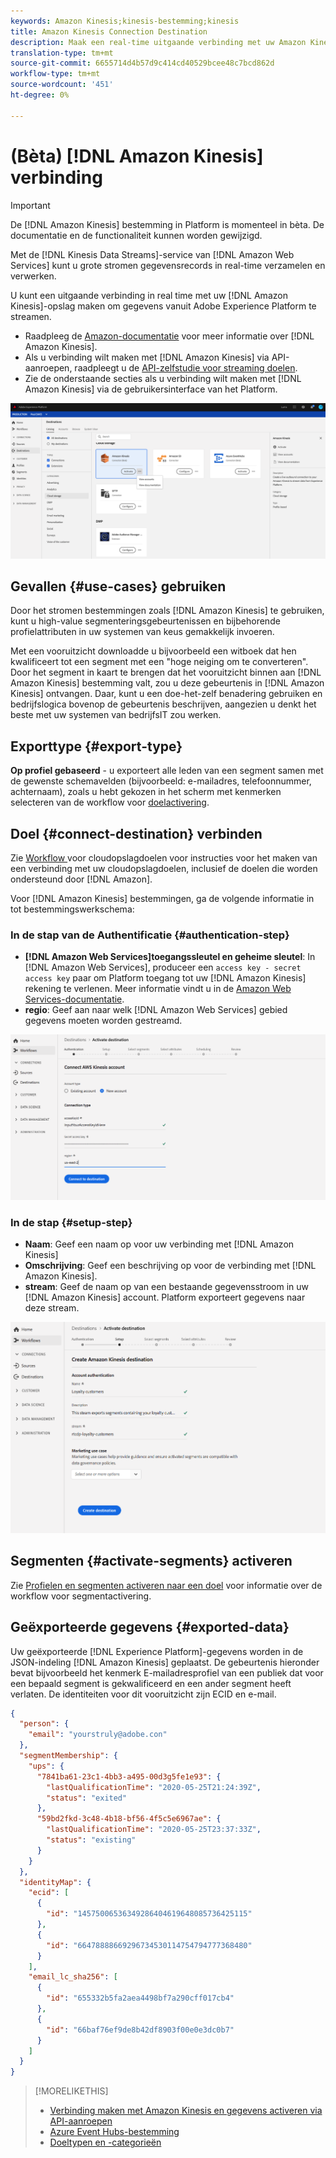 ```yaml
---
keywords: Amazon Kinesis;kinesis-bestemming;kinesis
title: Amazon Kinesis Connection Destination
description: Maak een real-time uitgaande verbinding met uw Amazon Kinesis-opslag om gegevens vanuit Adobe Experience Platform te streamen.
translation-type: tm+mt
source-git-commit: 6655714d4b57d9c414cd40529bcee48c7bcd862d
workflow-type: tm+mt
source-wordcount: '451'
ht-degree: 0%

---
```



# (Bèta) [!DNL Amazon Kinesis] verbinding

>[!IMPORTANT]
>
>De [!DNL Amazon Kinesis] bestemming in Platform is momenteel in bèta. De documentatie en de functionaliteit kunnen worden gewijzigd.

Met de [!DNL Kinesis Data Streams]-service van [!DNL Amazon Web Services] kunt u grote stromen gegevensrecords in real-time verzamelen en verwerken.

U kunt een uitgaande verbinding in real time met uw [!DNL Amazon Kinesis]-opslag maken om gegevens vanuit Adobe Experience Platform te streamen.

* Raadpleeg de [Amazon-documentatie](https://docs.aws.amazon.com/streams/latest/dev/introduction.html) voor meer informatie over [!DNL Amazon Kinesis].
* Als u verbinding wilt maken met [!DNL Amazon Kinesis] via API-aanroepen, raadpleegt u de [API-zelfstudie voor streaming doelen](../../api/streaming-destinations.md).
* Zie de onderstaande secties als u verbinding wilt maken met [!DNL Amazon Kinesis] via de gebruikersinterface van het Platform.

![Amazon Kinesis in de gebruikersinterface](../../assets/catalog/cloud-storage/amazon-kinesis/catalog.png)

## Gevallen {#use-cases} gebruiken

Door het stromen bestemmingen zoals [!DNL Amazon Kinesis] te gebruiken, kunt u high-value segmenteringsgebeurtenissen en bijbehorende profielattributen in uw systemen van keus gemakkelijk invoeren.

Met een vooruitzicht downloadde u bijvoorbeeld een witboek dat hen kwalificeert tot een segment met een &quot;hoge neiging om te converteren&quot;. Door het segment in kaart te brengen dat het vooruitzicht binnen aan [!DNL Amazon Kinesis] bestemming valt, zou u deze gebeurtenis in [!DNL Amazon Kinesis] ontvangen. Daar, kunt u een doe-het-zelf benadering gebruiken en bedrijfslogica bovenop de gebeurtenis beschrijven, aangezien u denkt het beste met uw systemen van bedrijfsIT zou werken.

## Exporttype {#export-type}

**Op profiel gebaseerd**  - u exporteert alle leden van een segment samen met de gewenste schemavelden (bijvoorbeeld: e-mailadres, telefoonnummer, achternaam), zoals u hebt gekozen in het scherm met kenmerken selecteren van de workflow voor  [doelactivering](../../ui/activate-destinations.md#select-attributes).

## Doel {#connect-destination} verbinden

Zie [Workflow ](./workflow.md)voor cloudopslagdoelen voor instructies voor het maken van een verbinding met uw cloudopslagdoelen, inclusief de doelen die worden ondersteund door [!DNL Amazon].

Voor [!DNL Amazon Kinesis] bestemmingen, ga de volgende informatie in tot bestemmingswerkschema:

### In de stap van de Authentificatie {#authentication-step}

* **[!DNL Amazon Web Services]toegangssleutel en geheime sleutel**: In  [!DNL Amazon Web Services], produceer een  `access key - secret access key` paar om Platform toegang tot uw  [!DNL Amazon Kinesis] rekening te verlenen. Meer informatie vindt u in de [Amazon Web Services-documentatie](https://docs.aws.amazon.com/IAM/latest/UserGuide/id_credentials_access-keys.html).
* **regio**: Geef aan naar welk  [!DNL Amazon Web Services] gebied gegevens moeten worden gestreamd.

![Invoervelden in de stap van de account](../../assets/catalog/cloud-storage/amazon-kinesis/account.png)

### In de stap {#setup-step}

* **Naam**: Geef een naam op voor uw verbinding met  [!DNL Amazon Kinesis]
* **Omschrijving**: Geef een beschrijving op voor de verbinding met  [!DNL Amazon Kinesis].
* **stream**: Geef de naam op van een bestaande gegevensstroom in uw  [!DNL Amazon Kinesis] account. Platform exporteert gegevens naar deze stream.

![Invoervelden in de verificatiestap](../../assets/catalog/cloud-storage/amazon-kinesis/setup.png)

<!--

>[!IMPORTANT]
>
>Platform needs `write` permissions on the bucket object where the export files will be delivered.

-->

## Segmenten {#activate-segments} activeren

Zie [Profielen en segmenten activeren naar een doel](../../ui/activate-destinations.md) voor informatie over de workflow voor segmentactivering.

## Geëxporteerde gegevens {#exported-data}

Uw geëxporteerde [!DNL Experience Platform]-gegevens worden in de JSON-indeling [!DNL Amazon Kinesis] geplaatst. De gebeurtenis hieronder bevat bijvoorbeeld het kenmerk E-mailadresprofiel van een publiek dat voor een bepaald segment is gekwalificeerd en een ander segment heeft verlaten. De identiteiten voor dit vooruitzicht zijn ECID en e-mail.

```json
{
  "person": {
    "email": "yourstruly@adobe.con"
  },
  "segmentMembership": {
    "ups": {
      "7841ba61-23c1-4bb3-a495-00d3g5fe1e93": {
        "lastQualificationTime": "2020-05-25T21:24:39Z",
        "status": "exited"
      },
      "59bd2fkd-3c48-4b18-bf56-4f5c5e6967ae": {
        "lastQualificationTime": "2020-05-25T23:37:33Z",
        "status": "existing"
      }
    }
  },
  "identityMap": {
    "ecid": [
      {
        "id": "14575006536349286404619648085736425115"
      },
      {
        "id": "66478888669296734530114754794777368480"
      }
    ],
    "email_lc_sha256": [
      {
        "id": "655332b5fa2aea4498bf7a290cff017cb4"
      },
      {
        "id": "66baf76ef9de8b42df8903f00e0e3dc0b7"
      }
    ]
  }
}
```



>[!MORELIKETHIS]
>
>* [Verbinding maken met Amazon Kinesis en gegevens activeren via API-aanroepen](../../api/streaming-destinations.md)
>* [Azure Event Hubs-bestemming](./azure-event-hubs.md)
>* [Doeltypen en -categorieën](../../destination-types.md)

